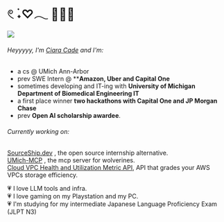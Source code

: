 𓏲 ࣪˖♡𓂃 🧝🏼‍♀️ 
=
![](https://komarev.com/ghpvc/?username=ciaracade&color=ff69b4&style=plastic)

###### Heyyyyy, I'm [Ciara Cade](https://www.ciaracade.com) and I'm:
- a cs @ UMich Ann-Arbor
- prev SWE Intern @ ****Amazon, Uber and Capital One** 
- sometimes developing and IT-ing with **University of Michigan Department of Biomedical Engineering IT**
- a first place winner **two hackathons with Capital One and JP Morgan Chase**
- prev **Open AI scholarship awardee**.

###### Currently working on:
[SourceShip.dev](https://www.sourceship.dev/) , the open source internship alternative. \
[UMich-MCP](https://github.com/ciaracade/umich-mcp) , the mcp server for wolverines. \
[Cloud VPC Health and Utilization Metric API](https://github.com/ciaracade/graded-aws-metric-api), API that grades your AWS VPCs storage efficiency.

💗 I love LLM tools and infra. \
💗 I love gaming on my Playstation and my PC. \
💗 I'm studying for my intermediate Japanese Language Proficiency Exam (JLPT N3)
